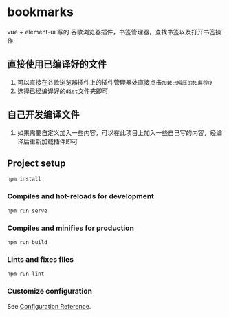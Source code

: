 # bookmarks



vue + element-ui 写的 谷歌浏览器插件，书签管理器，查找书签以及打开书签操作

## 直接使用已编译好的文件

1. 可以直接在谷歌浏览器插件上的插件管理器处直接点击`加载已解压的拓展程序`
2. 选择已经编译好的`dist`文件夹即可

## 自己开发编译文件

1. 如果需要自定义加入一些内容，可以在此项目上加入一些自己写的内容，经编译后重新加载插件即可

## Project setup
```
npm install
```

### Compiles and hot-reloads for development
```
npm run serve
```

### Compiles and minifies for production
```
npm run build
```

### Lints and fixes files
```
npm run lint
```

### Customize configuration
See [Configuration Reference](https://cli.vuejs.org/config/).
